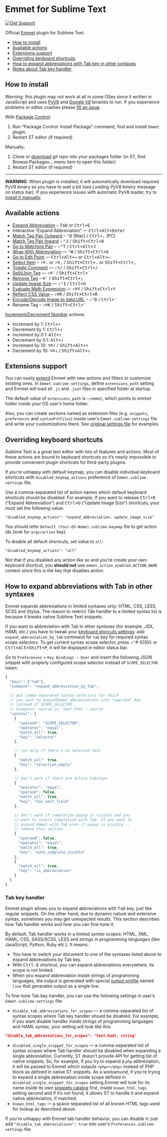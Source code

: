# Emmet for Sublime Text

[![Get Support](http://codersclan.net/graphics/getSupport_github4.png)](http://codersclan.net/support/step1.php?repo_id=4)

Official [Emmet](http://emmet.io) plugin for Sublime Text.

* [How to install](#how-to-install)
* [Available actions](#available-actions)
* [Extensions support](#extensions-support)
* [Overriding keyboard shortcuts](#overriding-keyboard-shortcuts)
* [How to expand abbreviatoins with Tab key in other syntaxes](#how-to-expand-abbreviations-with-tab-in-other-syntaxes)
* [Notes about Tab key handler](#tab-key-handler)

## How to install

*Warning:* this plugin may not work at all in some OSes since it written in JavaScript and uses [PyV8](http://code.google.com/p/pyv8/) and [Google V8](https://developers.google.com/v8/) binaries to run. If you experience problems or editor crashes please [fill an issue](https://github.com/sergeche/emmet-sublime/issues).

With [Package Control](http://wbond.net/sublime_packages/package_control):

1. Run “Package Control: Install Package” command, find and install `Emmet` plugin.
2. Restart ST editor (if required)

Manually:

1. Clone or [download](https://github.com/sergeche/emmet-sublime/archive/master.zip) git repo into your packages folder (in ST, find Browse Packages... menu item to open this folder)
2. Restart ST editor (if required)

--------------

**WARNING**: When plugin is installed, it will automatically download required PyV8 binary so you have to wait a bit (see _Loading PyV8 binary_ message on status bar). If you experience issues with automatic PyV8 loader, try to [install it manually](https://github.com/emmetio/pyv8-binaries).

## Available actions ##

* [Expand Abbreviation](http://docs.emmet.io/actions/expand-abbreviation/) – <kbd>Tab</kbd> or <kbd>Ctrl+E</kbd>
* Interactive “Expand Abbreviation” — <kbd>Ctrl+Alt+Enter</kbd>
* [Match Tag Pair Outward](http://docs.emmet.io/actions/match-pair/) – <kbd>⌃D</kbd> (Mac) / <kbd>Ctrl+,</kbd> (PC)
* [Match Tag Pair Inward](http://docs.emmet.io/actions/match-pair/) – <kbd>⌃J</kbd> / <kbd>Shift+Ctrl+0</kbd>
* [Go to Matching Pair](http://docs.emmet.io/actions/go-to-pair/) – <kbd>⇧⌃T</kbd> / <kbd>Ctrl+Alt+J</kbd>
* [Wrap With Abbreviation](http://docs.emmet.io/actions/wrap-with-abbreviation/) — <kbd>⌃W</kbd> / <kbd>Shift+Ctrl+G</kbd>
* [Go to Edit Point](http://docs.emmet.io/actions/go-to-edit-point/) — <kbd>Ctrl+Alt+→</kbd> or <kbd>Ctrl+Alt+←</kbd>
* [Select Item](http://docs.emmet.io/actions/select-item/) – <kbd>⇧⌘.</kbd> or <kbd>⇧⌘,</kbd> / <kbd>Shift+Ctrl+.</kbd> or <kbd>Shift+Ctrl+,</kbd>
* [Toggle Comment](http://docs.emmet.io/actions/toggle-comment/) — <kbd>⇧⌥/</kbd> / <kbd>Shift+Ctrl+/</kbd>
* [Split/Join Tag](http://docs.emmet.io/actions/split-join-tag/) — <kbd>⇧⌘'</kbd> / <kbd>Shift+Ctrl+`</kbd>
* [Remove Tag](http://docs.emmet.io/actions/remove-tag/) – <kbd>⌘'</kbd> / <kbd>Shift+Ctrl+;</kbd>
* [Update Image Size](http://docs.emmet.io/actions/update-image-size/) — <kbd>⇧⌃I</kbd> / <kbd>Ctrl+U</kbd>
* [Evaluate Math Expression](http://docs.emmet.io/actions/evaluate-math/) — <kbd>⇧⌘Y</kbd> / <kbd>Shift+Ctrl+Y</kbd>
* [Reflect CSS Value](http://docs.emmet.io/actions/reflect-css-value/) – <kbd>⇧⌘R</kbd> / <kbd>Shift+Ctrl+R</kbd>
* [Encode/Decode Image to data:URL](http://docs.emmet.io/actions/base64/) – <kbd>⇧⌃D</kbd> / <kbd>Ctrl+'</kbd>
* Rename Tag – <kbd>⇧⌘K</kbd> / <kbd>Shift+Ctrl+'</kbd>

[Increment/Decrement Number](http://docs.emmet.io/actions/inc-dec-number/) actions:

* Increment by 1: <kbd>Ctrl+↑</kbd>
* Decrement by 1: <kbd>Ctrl+↓</kbd>
* Increment by 0.1: <kbd>Alt+↑</kbd>
* Decrement by 0.1: <kbd>Alt+↓</kbd>
* Increment by 10: <kbd>⌥⌘↑</kbd> / <kbd>Shift+Alt+↑</kbd>
* Decrement by 10: <kbd>⌥⌘↓</kbd> / <kbd>Shift+Alt+↓</kbd>

## Extensions support ##

You can easily [extend](http://docs.emmet.io/customization/) Emmet with new actions and filters or customize existing ones. In `Emmet.sublime-settings`, define `extensions_path` setting and Emmet will load all `.js` and `.json` files in specified folder at startup.

The default value of `extensions_path` is `~/emmet`, which points to _emmet_ folder inside your OS user’s home folder.

Also, you can create sections named as extension files (e.g. `snippets`, `preferences` and `syntaxProfiles`) inside user’s `Emmet.sublime-settings` file and write your customizations there. See [original settings file](https://github.com/sergeche/emmet-sublime/blob/master/Emmet.sublime-settings#L61) for examples.

## Overriding keyboard shortcuts ##

Sublime Text is a great text editor with lots of features and actions. Most of these actions are bound to keyboard shortcuts so it’s nearly impossible to provide convenient plugin shortcuts for third-party plugins.

If you’re unhappy with default keymap, you can disable individual keyboard shortcuts with `disabled_keymap_actions` preference of `Emmet.sublime-settings` file.

Use a comma-separated list of action names which default keyboard shortcuts should be disabled. For example, if you want to release <kbd>Ctrl+E</kbd> (“Expand Abbreviation”) and <kbd>Ctrl+U</kbd> (“Update Image Size”) shortcuts, your must set the following value:

    "disabled_keymap_actions": "expand_abbreviation, update_image_size"

You should refer `Default (Your-OS-Name).sublime-keymap` file to get action ids (look for `args/action` key).

To disable all default shortcuts, set value to `all`:
    
    "disabled_keymap_actions": "all"

Not that if you disabled any action like so and you’re create your own keyboard shortcut, you **should not** use `emmet_action_enabled.ACTION_NAME` context since this is the key that disables action.

## How to expand abbreviations with Tab in other syntaxes

Emmet expands abbreviations in limited syntaxes only: HTML, CSS, LESS, SCSS and Stylus. The reason to restrict Tab handler to a limited syntax list is because it breaks native Sublime Text snippets. 

If you want to abbreviation with Tab in other syntaxes (for example, JSX, HAML etc.) you have to tweak your [keyboard shorcuts settings](http://sublime-text-unofficial-documentation.readthedocs.org/en/sublime-text-2/reference/key_bindings.html): add `expand_abbreviation_by_tab` command for `tab` key for required syntax *scope selectors*. To get current syntax scope selector, press <kbd>⇧⌃P</kbd> (OSX) or <kbd>Ctrl+Alt+Shift+P</kbd>, it will be displayed in editor status bar.

Go to `Preferences` > `Key Bindings — User` and insert the following JSON snippet with properly configured scope selector instead of `SCOPE_SELECTOR` token:

```js
{
  "keys": ["tab"], 
  "command": "expand_abbreviation_by_tab", 

  // put comma-separated syntax selectors for which 
  // you want to expandEmmet abbreviations into "operand" key 
  // instead of SCOPE_SELECTOR.
  // Examples: source.js, text.html - source
  "context": [
    {
      "operand": "SCOPE_SELECTOR", 
      "operator": "equal", 
      "match_all": true, 
      "key": "selector"
    }, 

    // run only if there's no selected text
    {
      "match_all": true, 
      "key": "selection_empty"
    },

    // don't work if there are active tabstops
    {
      "operator": "equal", 
      "operand": false, 
      "match_all": true, 
      "key": "has_next_field"
    }, 

    // don't work if completion popup is visible and you
    // want to insert completion with Tab. If you want to
    // expand Emmet with Tab even if popup is visible -- 
    // remove this section
    {
      "operand": false, 
      "operator": "equal", 
      "match_all": true, 
      "key": "auto_complete_visible"
    }, 
    {
      "match_all": true, 
      "key": "is_abbreviation"
    }
  ]
}
```

### Tab key handler ###

Emmet plugin allows you to expand abbreviations with <kbd>Tab</kbd> key, just like regular snippets. On the other hand, due to dynamic nature and extensive syntax, sometimes you may get unexpected results. This section describes how Tab handler works and how you can fine-tune it.

By default, Tab handler works in a limited _syntax scopes_: HTML, XML, HAML, CSS, SASS/SCSS, LESS and _strings in programming languages_ (like JavaScript, Python, Ruby etc.). It means:

* You have to switch your document to one of the syntaxes listed above to expand abbreviations by Tab key.
* With <kbd>Ctrl-E</kbd> shortcut, you can expand abbreviations everywhere, its scope is not limited.
* When you expand abbreviation inside strings of programming languages, the output is generated with special [output profile](http://docs.emmet.io/customization/syntax-profiles/) named `line` that generates output as a single line.

To fine-tune Tab key handler, you can use the following settings in user’s `Emmet.sublime-settings` file:

* `disable_tab_abbreviations_for_scopes` — a comma-separated list of syntax scopes where Tab key handler should be disabled. For example, if you want disable handler inside strings of programming languages and HAML syntax, your setting will look like this: 

```json
"disable_tab_abbreviations_for_scopes": "text.haml, string"
```

* `disabled_single_snippet_for_scopes` — a comma-separated list of syntax scopes where Tab handler should be disabled when expanding a single abbreviation. Currently, ST doesn’t provide API for getting list of native snippets. So, for example, if you try to expand a `php` abbreviation, it will be passed to Emmet which outputs `<php></php>` instead of PHP block as defined in native ST snippets. As a workaround, if you’re trying to expand a single abbreviation inside scope defined in `disabled_single_snippet_for_scopes` setting Emmet will look for its name inside its own [snippets catalog](http://docs.emmet.io/cheat-sheet/) first, inside `known_html_tags` setting second and if it’s not found, it allows ST to handle it and expand native abbreviation, if matched.
* `known_html_tags` — a space-separated list of all known HTML tags used for lookup as described above.

If you’re unhappy with Emmet tab handler behavior, you can disable it: just add `"disable_tab_abbreviations": true` into user’s `Preferences.sublime-settings` file.
